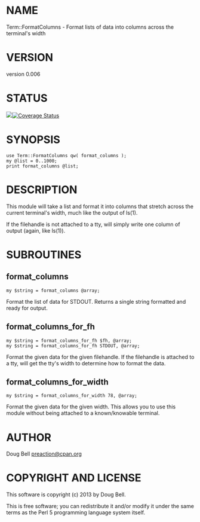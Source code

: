 # NAME

Term::FormatColumns - Format lists of data into columns across the terminal's width

# VERSION

version 0.006

# STATUS

<a href="https://travis-ci.org/preaction/{{->name}}"><img src="https://travis-ci.org/preaction/{{->name}}.svg?branch=master"></a><a href="https://coveralls.io/r/preaction/{{->name}}"><img src="https://coveralls.io/repos/preaction/{{->name}}/badge.png" alt="Coverage Status" /></a>

# SYNOPSIS

    use Term::FormatColumns qw( format_columns );
    my @list = 0..1000;
    print format_columns @list;

# DESCRIPTION

This module will take a list and format it into columns that stretch across the
current terminal's width, much like the output of ls(1).

If the filehandle is not attached to a tty, will simply write one column of output
(again, like ls(1)).

# SUBROUTINES

## format\_columns

    my $string = format_columns @array;

Format the list of data for STDOUT. Returns a single string formatted and ready for output.

## format\_columns\_for\_fh

    my $string = format_columns_for_fh $fh, @array;
    my $string = format_columns_for_fh STDOUT, @array;

Format the given data for the given filehandle. If the filehandle is attached to a tty,
will get the tty's width to determine how to format the data.

## format\_columns\_for\_width

    my $string = format_columns_for_width 78, @array;

Format the given data for the given width. This allows you to use this module without
being attached to a known/knowable terminal.

# AUTHOR

Doug Bell <preaction@cpan.org>

# COPYRIGHT AND LICENSE

This software is copyright (c) 2013 by Doug Bell.

This is free software; you can redistribute it and/or modify it under
the same terms as the Perl 5 programming language system itself.
